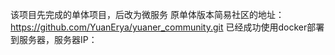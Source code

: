 该项目先完成的单体项目，后改为微服务
原单体版本简易社区的地址：https://github.com/YuanErya/yuaner_community.git
已经成功使用docker部署到服务器，服务器IP：